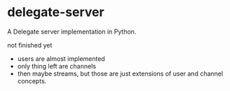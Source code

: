 # delegate-server
A Delegate server implementation in Python.


not finished yet 

- users are almost implemented
- only thing left are channels
- then maybe streams, but those are just extensions of user and channel concepts.